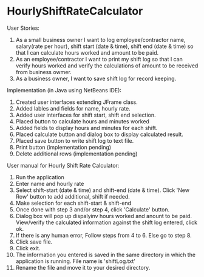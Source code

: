 # HourlyShiftRateCalculator
User Stories:
1. As a small business owner I want to log employee/contractor name, salary(rate per hour), shift start (date & time), shift end (date & time) so that I can calculate hours worked and amount to be paid.
2. As an employee/contractor I want to print my shift log so that I can verify hours worked and verify the calculations of amount to be received from business owmer.
3. As a business owner, I want to save shift log for record keeping.

Implementation (in Java using NetBeans IDE): 
1. Created user interfaces extending JFrame class.
2. Added lables and fields for name, hourly rate.
3. Added user interfaces for shift start, shift end selection.
4. Placed button to calculate hours and minutes worked
5. Added fields to display hours and minutes for each shift.
6. Placed calculate button and dialog box to display calculated result.
7. Placed save button to write shift log to text file.
8. Print button (implementation pending)
9. Delete additional  rows (implementation pending)

User manual for Hourly Shift Rate Calculator:
1. Run the application
2. Enter name and hourly rate
3. Select shift-start (date & time) and shift-end (date & time). Click 'New Row' button to add additional,  shift if needed.
4. Make selection for each shift-start & shift-end 
5. Once done with step 3 and/or step 4, click 'Calculate' button.
6. Dialog box will pop up dispalyinv hours worked and anount to be paid. View/verify the calculated information against the shift log entered, click ok.
7. If there is any human error, Follow steps from 4 to 6. Else go to step 8.
8. Click save file.
9. Click exit.
10. The information you entered is saved in the same directory in which the application is running. File name is 'shiftLog.txt'
11. Rename the file and move it to your desired directory.
